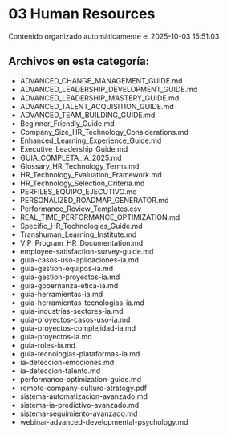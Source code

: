 # 03 Human Resources

Contenido organizado automáticamente el 2025-10-03 15:51:03

## Archivos en esta categoría:

- ADVANCED_CHANGE_MANAGEMENT_GUIDE.md
- ADVANCED_LEADERSHIP_DEVELOPMENT_GUIDE.md
- ADVANCED_LEADERSHIP_MASTERY_GUIDE.md
- ADVANCED_TALENT_ACQUISITION_GUIDE.md
- ADVANCED_TEAM_BUILDING_GUIDE.md
- Beginner_Friendly_Guide.md
- Company_Size_HR_Technology_Considerations.md
- Enhanced_Learning_Experience_Guide.md
- Executive_Leadership_Guide.md
- GUIA_COMPLETA_IA_2025.md
- Glossary_HR_Technology_Terms.md
- HR_Technology_Evaluation_Framework.md
- HR_Technology_Selection_Criteria.md
- PERFILES_EQUIPO_EJECUTIVO.md
- PERSONALIZED_ROADMAP_GENERATOR.md
- Performance_Review_Templates.csv
- REAL_TIME_PERFORMANCE_OPTIMIZATION.md
- Specific_HR_Technologies_Guide.md
- Transhuman_Learning_Institute.md
- VIP_Program_HR_Documentation.md
- employee-satisfaction-survey-guide.md
- guia-casos-uso-aplicaciones-ia.md
- guia-gestion-equipos-ia.md
- guia-gestion-proyectos-ia.md
- guia-gobernanza-etica-ia.md
- guia-herramientas-ia.md
- guia-herramientas-tecnologias-ia.md
- guia-industrias-sectores-ia.md
- guia-proyectos-casos-uso-ia.md
- guia-proyectos-complejidad-ia.md
- guia-proyectos-ia.md
- guia-roles-ia.md
- guia-tecnologias-plataformas-ia.md
- ia-deteccion-emociones.md
- ia-deteccion-talento.md
- performance-optimization-guide.md
- remote-company-culture-strategy.pdf
- sistema-automatizacion-avanzado.md
- sistema-ia-predictivo-avanzado.md
- sistema-seguimiento-avanzado.md
- webinar-advanced-developmental-psychology.md
